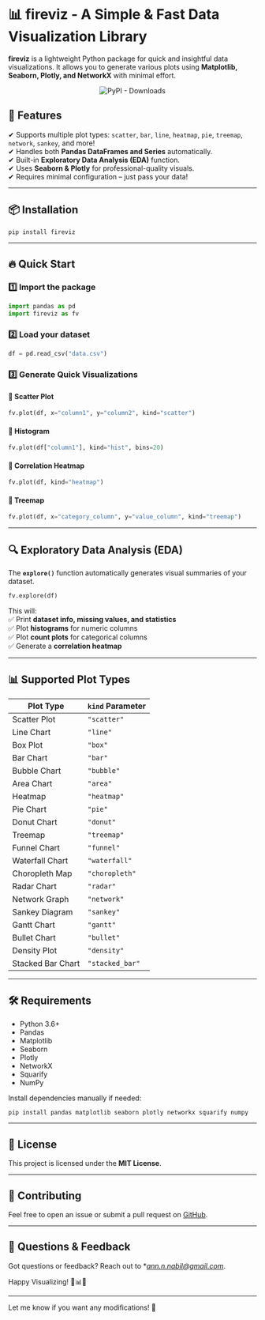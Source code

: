 # 📊 fireviz - A Simple & Fast Data Visualization Library  

**fireviz** is a lightweight Python package for quick and insightful data visualizations. It allows you to generate various plots using **Matplotlib, Seaborn, Plotly, and NetworkX** with minimal effort.  



<p align="center">
  <img src="https://img.shields.io/badge/fireviz-0-blue" alt="PyPI - Downloads">
</p>




## 🚀 Features  
✔ Supports multiple plot types: `scatter`, `bar`, `line`, `heatmap`, `pie`, `treemap`, `network`, `sankey`, and more!  
✔ Handles both **Pandas DataFrames and Series** automatically.  
✔ Built-in **Exploratory Data Analysis (EDA)** function.  
✔ Uses **Seaborn & Plotly** for professional-quality visuals.  
✔ Requires minimal configuration – just pass your data!  

---

## 📦 Installation  

```sh
pip install fireviz
```


---

## 🔥 Quick Start  

### 1️⃣ Import the package  
```python
import pandas as pd
import fireviz as fv
```

### 2️⃣ Load your dataset  
```python
df = pd.read_csv("data.csv")
```

### 3️⃣ Generate Quick Visualizations  

#### 📌 Scatter Plot  
```python
fv.plot(df, x="column1", y="column2", kind="scatter")
```

#### 📌 Histogram  
```python
fv.plot(df["column1"], kind="hist", bins=20)
```

#### 📌 Correlation Heatmap  
```python
fv.plot(df, kind="heatmap")
```

#### 📌 Treemap  
```python
fv.plot(df, x="category_column", y="value_column", kind="treemap")
```

---

## 🔍 Exploratory Data Analysis (EDA)  

The **`explore()`** function automatically generates visual summaries of your dataset.  
```python
fv.explore(df)
```
This will:  
✅ Print **dataset info, missing values, and statistics**  
✅ Plot **histograms** for numeric columns  
✅ Plot **count plots** for categorical columns  
✅ Generate a **correlation heatmap**  

---

## 📊 Supported Plot Types  

| Plot Type    | `kind` Parameter |
|-------------|----------------|
| Scatter Plot | `"scatter"` |
| Line Chart | `"line"` |
| Box Plot | `"box"` |
| Bar Chart | `"bar"` |
| Bubble Chart | `"bubble"` |
| Area Chart | `"area"` |
| Heatmap | `"heatmap"` |
| Pie Chart | `"pie"` |
| Donut Chart | `"donut"` |
| Treemap | `"treemap"` |
| Funnel Chart | `"funnel"` |
| Waterfall Chart | `"waterfall"` |
| Choropleth Map | `"choropleth"` |
| Radar Chart | `"radar"` |
| Network Graph | `"network"` |
| Sankey Diagram | `"sankey"` |
| Gantt Chart | `"gantt"` |
| Bullet Chart | `"bullet"` |
| Density Plot | `"density"` |
| Stacked Bar Chart | `"stacked_bar"` |

---

## 🛠 Requirements  
- Python 3.6+
- Pandas
- Matplotlib
- Seaborn
- Plotly
- NetworkX
- Squarify
- NumPy  

Install dependencies manually if needed:  
```sh
pip install pandas matplotlib seaborn plotly networkx squarify numpy
```

---

## 📄 License  
This project is licensed under the **MIT License**.

---

## 🤝 Contributing  
Feel free to open an issue or submit a pull request on [GitHub](https://github.com/AnnNaserNabil/quickviz).

---

## 💬 Questions & Feedback  
Got questions or feedback? Reach out to **ann.n.nabil@gmail.com*.

Happy Visualizing! 🎨📊🚀

---

Let me know if you want any modifications! 🚀
